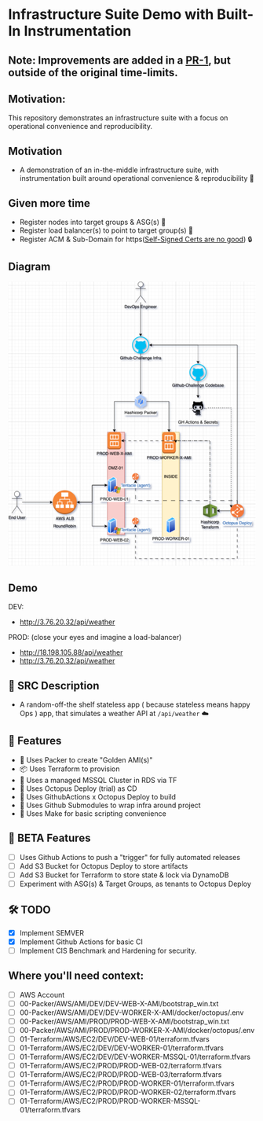 # Infrastructure Suite Demo with Built-In Instrumentation

## Note: Improvements are added in a [PR-1](https://github.com/nstankov-bg/-more-vmy-random-dotnet-project-poc/pull/1), but outside of the original time-limits.

## Motivation:


This repository demonstrates an infrastructure suite with a focus on operational convenience and reproducibility.

## Motivation

- A demonstration of an in-the-middle infrastructure suite, with instrumentation built around operational convenience & reproducibility 🚀

## Given more time

- Register nodes into target groups & ASG(s) 📝
- Register load balancer(s) to point to target group(s) 📝
- Register ACM & Sub-Domain for https([Self-Signed Certs are no good](https://www.appviewx.com/blogs/risks-of-self-signed-certificates/)) 🔒

## Diagram

![Diagram](docs/images/diagram.png)

## Demo

DEV:

- http://3.76.20.32/api/weather

PROD: (close your eyes and imagine a load-balancer)

- http://18.198.105.88/api/weather
- http://3.76.20.32/api/weather

## 📜 SRC Description

- A random-off-the shelf stateless app ( because stateless means happy Ops ) app, that simulates a weather API at `/api/weather` ☁️

## 🚀 Features

- 🚀 Uses Packer to create "Golden AMI(s)"
- 📦 Uses Terraform to provision
- 💽 Uses a managed MSSQL Cluster in RDS via TF
- 🚀 Uses Octopus Deploy (trial) as CD
- 🚀 Uses GithubActions x Octopus Deploy to build
- 🎁 Uses Github Submodules to wrap infra around project
- 📜 Uses Make for basic scripting convenience

## 🧪 BETA Features

- [ ] Uses Github Actions to push a "trigger" for fully automated releases
- [ ] Add S3 Bucket for Octopus Deploy to store artifacts
- [ ] Add S3 Bucket for Terraform to store state & lock via DynamoDB
- [ ] Experiment with ASG(s) & Target Groups, as tenants to Octopus Deploy

## 🛠️ TODO

- [x] Implement SEMVER
- [x] Implement Github Actions for basic CI
- [ ] Implement CIS Benchmark and Hardening for security.

## Where you'll need context:

- [ ] AWS Account
- [ ] 00-Packer/AWS/AMI/DEV/DEV-WEB-X-AMI/bootstrap_win.txt
- [ ] 00-Packer/AWS/AMI/DEV/DEV-WORKER-X-AMI/docker/octopus/.env
- [ ] 00-Packer/AWS/AMI/PROD/PROD-WEB-X-AMI/bootstrap_win.txt
- [ ] 00-Packer/AWS/AMI/PROD/PROD-WORKER-X-AMI/docker/octopus/.env
- [ ] 01-Terraform/AWS/EC2/DEV/DEV-WEB-01/terraform.tfvars
- [ ] 01-Terraform/AWS/EC2/DEV/DEV-WORKER-01/terraform.tfvars
- [ ] 01-Terraform/AWS/EC2/DEV/DEV-WORKER-MSSQL-01/terraform.tfvars
- [ ] 01-Terraform/AWS/EC2/PROD/PROD-WEB-02/terraform.tfvars
- [ ] 01-Terraform/AWS/EC2/PROD/PROD-WEB-03/terraform.tfvars
- [ ] 01-Terraform/AWS/EC2/PROD/PROD-WORKER-01/terraform.tfvars
- [ ] 01-Terraform/AWS/EC2/PROD/PROD-WORKER-02/terraform.tfvars
- [ ] 01-Terraform/AWS/EC2/PROD/PROD-WORKER-MSSQL-01/terraform.tfvars
